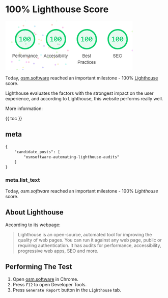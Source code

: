 # 100% Lighthouse Score

![Lighthouse Score](lighthouse-score.png)

Today, [osm.software](https://osm.software/) reached an important milestone - 100% [Lighthouse](https://developers.google.com/web/tools/lighthouse/) score. 

Lighthouse evaluates the factors with the strongest impact on the
user experience, and according to Lighthouse, this website performs really well.  

More information:

{{ toc }}

## meta

    {
        "candidate_posts": [
            "osmsoftware-automating-lighthouse-audits"
        ]
    }

### meta.list_text

Today, *osm.software* reached an important milestone - 100% *Lighthouse* score.

## About Lighthouse

According to its webpage:

> Lighthouse is an open-source, automated tool for improving the quality of web pages. You can run it against any web page, public or requiring authentication. It has audits for performance, accessibility, progressive web apps, SEO and more.

## Performing The Test

1. Open [osm.software](https://osm.software/) in Chrome. 
2. Press `F12` to open Developer Tools.
3. Press `Generate Report` button in the `Lighthouse` tab. 